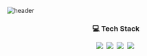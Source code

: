 ![header](https://capsule-render.vercel.app/api?type=transparent&color=auto&height=300&section=header&text=Welcome&desc=Bean's%20Github&descSize=45&descAlign=70&descAlignY=75&fontSize=90&animation=fadeIn&fontColor=8A8AE2)

<h3 align="center">💻 Tech Stack </h3>
<div align="center">
  <img src="https://img.shields.io/badge/javascript-F7DF1E.svg?style=for-the-badge&logo=javascript&logoColor=black" />&nbsp
  <img src="https://img.shields.io/badge/typescript-3178C6.svg?style=for-the-badge&logo=typescript&logoColor=white" />&nbsp
  <img src="https://img.shields.io/badge/react-20232a.svg?style=for-the-badge&logo=react&logoColor=61DAFB" />&nbsp
  <img src="https://img.shields.io/badge/vue.js-4FC08D.svg?style=for-the-badge&logo=vue.js&logoColor=white" />&nbsp
</div>
